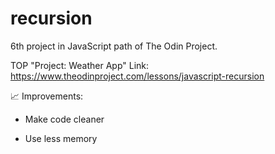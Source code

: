 # recursion

6th project in JavaScript path of The Odin Project.

TOP "Project: Weather App" Link: https://www.theodinproject.com/lessons/javascript-recursion

📈 Improvements:

- Make code cleaner

- Use less memory
